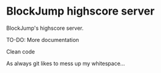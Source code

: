 BlockJump highscore server
=========

BlockJump's highscore server.

TO-DO:
More documentation

Clean code

As always git likes to mess up my whitespace...
